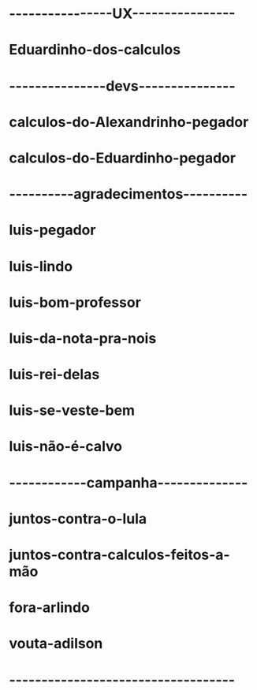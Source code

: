 # ----------------UX----------------
#
#
# Eduardinho-dos-calculos
#
#
# ---------------devs---------------
#
#
# calculos-do-Alexandrinho-pegador
# calculos-do-Eduardinho-pegador
#  
#
# ----------agradecimentos----------
# 
#
# luis-pegador
# luis-lindo
# luis-bom-professor
# luis-da-nota-pra-nois
# luis-rei-delas
# luis-se-veste-bem
# luis-não-é-calvo
#
#
# ------------campanha--------------
#
#
# juntos-contra-o-lula
# juntos-contra-calculos-feitos-a-mão
# fora-arlindo
# vouta-adilson
#
#
# -----------------------------------